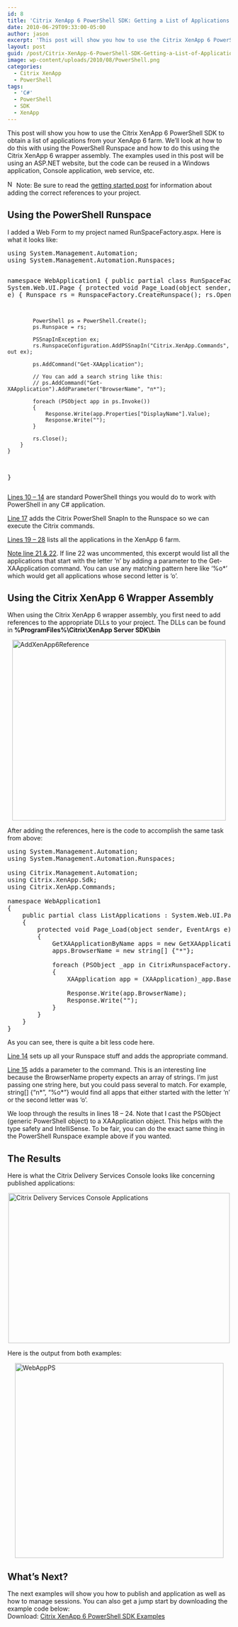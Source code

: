 ```yaml
---
id: 8
title: 'Citrix XenApp 6 PowerShell SDK: Getting a List of Applications with C#'
date: 2010-06-29T09:33:00-05:00
author: jason
excerpt: 'This post will show you how to use the Citrix XenApp 6 PowerShell SDK to obtain a list of applications from your XenApp 6 farm.  We’ll look at how to do this with using the PowerShell Runspace and how to do this using the Citrix XenApp 6 wrapper assembly.'
layout: post
guid: /post/Citrix-XenApp-6-PowerShell-SDK-Getting-a-List-of-Applications.aspx
image: wp-content/uploads/2010/08/PowerShell.png
categories:
  - Citrix XenApp
  - PowerShell
tags:
  - 'C#'
  - PowerShell
  - SDK
  - XenApp
---
```

This post will show you how to use the Citrix XenApp 6 PowerShell SDK to obtain a list of applications from your XenApp 6 farm.  We’ll look at how to do this with using the PowerShell Runspace and how to do this using the Citrix XenApp 6 wrapper assembly.  The examples used in this post will be using an ASP.NET website, but the code can be reused in a Windows application, Console application, web service, etc.

<img style="display: inline; margin-left: 0px; margin-right: 0px; border-width: 0px;" title="Note" src="http://www.jasonconger.com/images/articleImages/Note.png" border="0" alt="Note" width="16" height="16" /> Note: Be sure to read the <a href="http://www.jasonconger.com/post/Getting-Started-with-the-Citrix-XenApp-PowerShell-SDK-and-C.aspx">getting started post</a> for information about adding the correct references to your project.
<h2>Using the PowerShell Runspace</h2>
I added a Web Form to my project named RunSpaceFactory.aspx.  Here is what it looks like:
<pre class="brush: c-sharp;">
using System.Management.Automation;
using System.Management.Automation.Runspaces;

namespace WebApplication1
{
    public partial class RunSpaceFactory : System.Web.UI.Page
    {
        protected void Page_Load(object sender, EventArgs e)
        {
            Runspace rs = RunspaceFactory.CreateRunspace();
            rs.Open();

            PowerShell ps = PowerShell.Create();
            ps.Runspace = rs;

            PSSnapInException ex;
            rs.RunspaceConfiguration.AddPSSnapIn("Citrix.XenApp.Commands", out ex);

            ps.AddCommand("Get-XAApplication");

            // You can add a search string like this:
            // ps.AddCommand("Get-XAApplication").AddParameter("BrowserName", "n*");

            foreach (PSObject app in ps.Invoke())
            {
                Response.Write(app.Properties["DisplayName"].Value);
                Response.Write("");
            }

            rs.Close();
        }
    }
}</pre>
<span style="text-decoration: underline;">Lines 10 – 14</span> are standard PowerShell things you would do to work with PowerShell in any C# application.

<span style="text-decoration: underline;">Line 17</span> adds the Citrix PowerShell SnapIn to the Runspace so we can execute the Citrix commands.

<span style="text-decoration: underline;">Lines 19 – 28</span> lists all the applications in the XenApp 6 farm.

<span style="text-decoration: underline;">Note line 21 &amp; 22</span>. If line 22 was uncommented, this excerpt would list all the applications that start with the letter ‘n’ by adding a parameter to the Get-XAApplication command.  You can use any matching pattern here like ‘%o*’ which would get all applications whose second letter is ‘o’.
<h2>Using the Citrix XenApp 6 Wrapper Assembly</h2>
When using the Citrix XenApp 6 wrapper assembly, you first need to add references to the appropriate DLLs to your project.  The DLLs can be found in <strong>%ProgramFiles%\Citrix\XenApp Server SDK\bin</strong>

<a href="http://www.jasonconger.com/images/articleImages/AddXenApp6Reference.png" target="_blank"><img style="display: block; float: none; margin-left: auto; margin-right: auto; border-width: 0px;" title="AddXenApp6Reference" src="http://www.jasonconger.com/images/articleImages/AddXenApp6Reference_thumb.png" border="0" alt="AddXenApp6Reference" width="482" height="408" /></a>

After adding the references, here is the code to accomplish the same task from above:
<pre class="brush: c-sharp;">using System.Management.Automation;
using System.Management.Automation.Runspaces;

using Citrix.Management.Automation;
using Citrix.XenApp.Sdk;
using Citrix.XenApp.Commands;

namespace WebApplication1
{
    public partial class ListApplications : System.Web.UI.Page
    {
        protected void Page_Load(object sender, EventArgs e)
        {
            GetXAApplicationByName apps = new GetXAApplicationByName();
            apps.BrowserName = new string[] {"*"};

            foreach (PSObject _app in CitrixRunspaceFactory.DefaultRunspace.ExecuteCommand(apps))
            {
                XAApplication app = (XAApplication)_app.BaseObject;

                Response.Write(app.BrowserName);
                Response.Write("");
            }
        }
    }
}</pre>
As you can see, there is quite a bit less code here.

<span style="text-decoration: underline;">Line 14</span> sets up all your Runspace stuff and adds the appropriate command.

<span style="text-decoration: underline;">Line 15</span> adds a parameter to the command.  This is an interesting line because the BrowserName property expects an array of strings.  I’m just passing one string here, but you could pass several to match.  For example, string[] {“n*”, “%o*”} would find all apps that either started with the letter ‘n’ or the second letter was ‘o’.

We loop through the results in lines 18 – 24.  Note that I cast the PSObject (generic PowerShell object) to a XAApplication object.  This helps with the type safety and IntelliSense.  To be fair, you can do the exact same thing in the PowerShell Runspace example above if you wanted.
<h2>The Results</h2>
Here is what the Citrix Delivery Services Console looks like concerning published applications:

<a href="http://www.jasonconger.com/images/articleImages/CDSCApps_1.png" target="_blank"><img style="display: block; float: none; margin-left: auto; margin-right: auto; border-width: 0px;" title="Citrix Delivery Services Console Applications" src="http://www.jasonconger.com/images/articleImages/CDSCApps_thumb_1.png" border="0" alt="Citrix Delivery Services Console Applications" width="500" height="339" /></a>

Here is the output from both examples:

<a href="http://www.jasonconger.com/images/articleImages/WebAppPS.png" target="_blank"><img style="display: block; float: none; margin-left: auto; margin-right: auto; border: 0px;" title="WebAppPS" src="http://www.jasonconger.com/images/articleImages/WebAppPS_thumb.png" border="0" alt="WebAppPS" width="471" height="440" /></a>
<h2>What’s Next?</h2>
The next examples will show you how to publish and application as well as how to manage sessions.  You can also get a jump start by downloading the example code below:
<div class="download">Download: <a href="http://www.jasonconger.com/downloads/XenApp6SDK/JasonConger.com_XenApp6SDK_Samples.zip">Citrix XenApp 6 PowerShell SDK Examples</a></div>